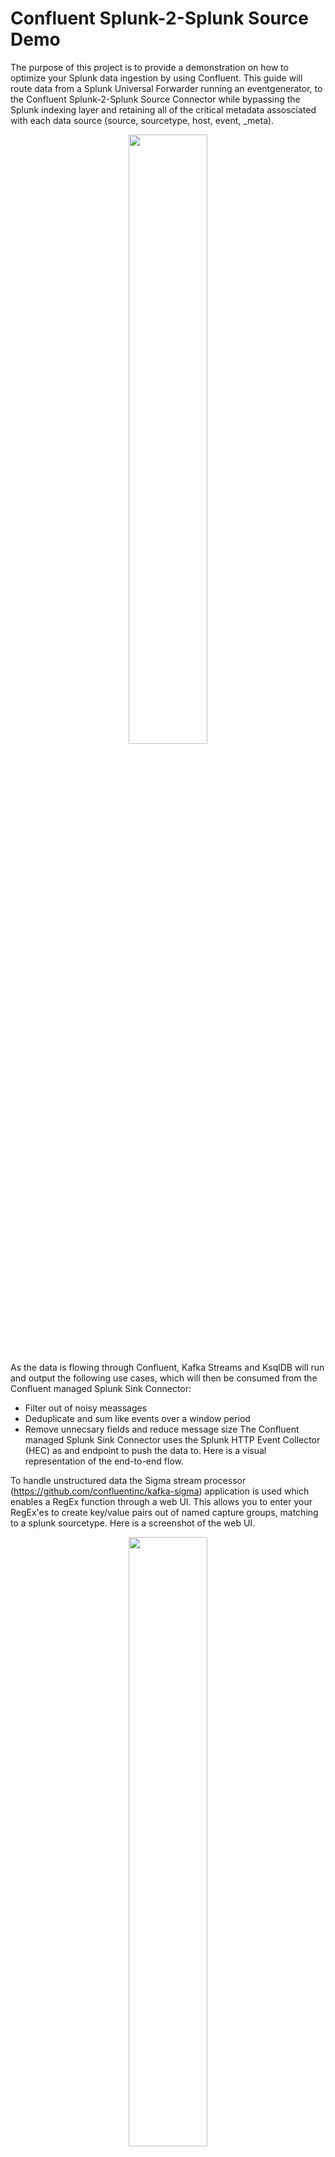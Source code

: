 # Confluent Splunk-2-Splunk Source Demo

The purpose of this project is to provide a demonstration on how to optimize your Splunk data ingestion by using Confluent. This guide will route data from a Splunk Universal Forwarder running an eventgenerator, to the Confluent Splunk-2-Splunk Source Connector while bypassing the Splunk indexing layer and retaining all of the critical metadata assosciated with each data source (source, sourcetype, host, event, _meta). 

<p align="center">
   <img src="images/siem_optimization.png" width="50%" height="50%">
</p>

As the data is flowing through Confluent, Kafka Streams and KsqlDB will run and output the following use cases, which will then be consumed from the Confluent managed Splunk Sink Connector:
- Filter out of noisy meassages
- Deduplicate and sum like events over a window period
- Remove unnecsary fields and reduce message size
The Confluent managed Splunk Sink Connector uses the Splunk HTTP Event Collector (HEC) as and endpoint to push the data to. Here is a visual representation of the end-to-end flow.

To handle unstructured data the Sigma stream processor (https://github.com/confluentinc/kafka-sigma) application is used which enables a RegEx function through a web UI. This allows you to enter your RegEx'es to create key/value pairs out of named capture groups, matching to a splunk sourcetype. Here is a screenshot of the web UI.

<p align="center">
   <img src="images/Sigma_RegEx.png" width="50%" height="50%">
</p>

For more ksqldb Cyber Security or SIEM use cases inclduing: enriching data streams, Matching host names in a watchlist or to analyse syslogs events, refer to this CP-SIEM demo to learn more https://github.com/berthayes/cp-siem

To get started, and if you are following allong on a local development environment, preferably on a linux os, you will need git cli, docker and docker-compose (if you haven't already). Also if possible, ensure you have reserved 8GB of ram to Docker as minium to run the instances.

This demo is using the cisco:asa sample logs from the Splunk Boss of the SOC (BOTS) Version 3 Dataset (https://github.com/splunk/botsv3), and will replay random events with a event generator to a Splunk Universal Forwarder.


## Running on localhost
```
1. git clone https://github.com/JohnnyMirza/confluent_splunk_demo.git
2. cd confluent_splunk_demo 
3. docker-compose up -d
```
Wait about 5 minutes or so for everything to start up, then point your web browser to http://localhost:9021 for Confluent Control Center and http://localhost:8080 for the Sigma Rule UI.

## Running on an external host
To run this environment on a system that is not your laptop/workstation, edit the docker-compose.yml file.

Look for this line:
```
CONTROL_CENTER_KSQL_KSQLDB1_ADVERTISED_URL: "http://localhost:8088"
```
And change it to something like this:
```
CONTROL_CENTER_KSQL_KSQLDB1_ADVERTISED_URL: "http://yourhost.yourdomain.com:8088"
```
Then start up docker as above with:
```
docker-compose up -d
```
Wait about 5 minutes or so for everything to start up, then point your web browser to http://yourhost.yourdomain.com:9021 for Confluent Control Center and http://yourhost.yourdomain.com::8080 for the Sigma Rule UI.

## Demo Script
### Lets Examine the data streamin in.

- As mentioned above, the cisco:asa logs are used for the demo
- Go to localhost:9021 (or remote host URL)
- Click on the Cluster->Topics->splunk-s2s-events
- Observer the messages spooling, and the click the pause button and switch to card view
- Look a specific record by expanding and then scroll through the fields
- Notice the Splunk metadata fields (source, sourcetype, host, event, _meta)

### Lets examine and publish a sigma RegEx rule
- Go to localhost:8080 for the Sigma RegEx Rule UI and click on the RegEx tab
- Create the new RegEx rule for cisco:asa with the following example (refer to image above if needed)
  - ```
    sourcetype = cisco:asa
    Regular Expression = ^(?<timestamp>\w{3}\s\d{2}\s\d{2}:\d{2}:\d{2})\s(?<hostname>[^\s]+)\s\%ASA-\d-(?<messageID>[^:]+):\s(?<action>[^\s]+)\s(?<protocol>[^\s]+)\ssrc\sinside:(?<src>[0-9\.]+)\/(?<srcport>[0-9]+)\sdst\soutside:(?<dest>[0-9\.]+)\/(?<destport>[0-9]+)
    Output Topic = firewalls
    Add the Custom Fields
    --location = edge
    --sourcetype = cisco:asa
    --index = main
    ```
- The above RegEx will filter on the sourcetype=cisco:asa value from the splunk-s2s-events topic and then apply the RegEx string to the event field (which is the raw message). The RegEx will create the named capture groups as key/value pairs in the firewalls topic. For example: timestamp, hostname, messageID will be extracted as the key, and the RegEx in the group will be its value.
- Navitage back to localhost:9021->Cluster-Topics
- You should now notice a new topic called firewalls
- Exam the data in firewalls topic and you should see the above mentioned keys and values

### Query the Data with KsqlDB
- From Control Center, navigate to KsqlDB and go to the editor
- Create a new Splunk Stream from the splunk-s2s-events topic
  - ```
    CREATE STREAM SPLUNK (
    `event` VARCHAR,
    `time` BIGINT,
    `host` VARCHAR,
    `source` VARCHAR,
    `sourcetype` VARCHAR,
    `index` VARCHAR
    ) WITH (
    KAFKA_TOPIC='splunk-s2s-events', VALUE_FORMAT='JSON');
    ```
- Lets also filter out all of the Splunk internal logs, and only focus on the cisco:asa sourcetype
  - ``` 
    CREATE STREAM CISCO_ASA as SELECT
    `event`,
    `source`,
    `sourcetype`,
    `index`  FROM SPLUNK
    where `sourcetype` = 'cisco:asa'
    EMIT CHANGES;
    ```
- Navigate to Flow and exam the data in the CISCO_ASA stream. This is all of the raw cisco asa logs and can be consumed by a s3 or elastic search sink connector to redistibute the data. Refer to this link for an example https://github.com/JohnnyMirza/splunk_forward_to_kafka
- The noisy event we are filtering is messageID %ASA-4-106023, use KsqlDb to filter out the event
-  ```
   CREATE STREAM CISCO_ASA_FILTER_106023 WITH (KAFKA_TOPIC='CISCO_ASA_FILTER_106023', PARTITIONS=1, REPLICAS=1) AS SELECT
   SPLUNK.`event` `event`,
   SPLUNK.`source` `source`,
   SPLUNK.`sourcetype` `sourcetype`,
   SPLUNK.`index` `index`
   FROM SPLUNK SPLUNK
   WHERE ((SPLUNK.`sourcetype` = 'cisco:asa') AND (NOT (SPLUNK.`event` LIKE '%ASA-4-106023%')))
   EMIT CHANGES;
   ```
- The new filtered stream 'CISCO_ASA_FILTER_106023' will sink the reduced logs to the Splunk instance using HEC
- Next create a new Stream for the Firewalls data (the events that were extracted with the Sigma RegEx application)
  - ```
    CREATE STREAM FIREWALLS (
    `src` VARCHAR,
    `messageID` BIGINT,
    `index` VARCHAR,
    `dest` VARCHAR,
    `hostname` VARCHAR,
    `protocol` VARCHAR,
    `action` VARCHAR,
    `srcport` BIGINT,
    `sourcetype` VARCHAR,
    `destport` BIGINT,
    `location` VARCHAR,
    `timestamp` VARCHAR
    ) WITH (
    KAFKA_TOPIC='firewalls', value_format='JSON', KEY_FORMAT='JSON'
    );
    ```
### Finally, create a window aggregation table to dedupe events by Group
  - ``` 
    CREATE TABLE AGGREGATOR WITH (KAFKA_TOPIC='AGGREGATOR', KEY_FORMAT='JSON', PARTITIONS=1, REPLICAS=1) AS SELECT
    `hostname`,
    `messageID`,
    `action`,
    `src`,
    `dest`,
    `destport`,
    `sourcetype`,
    as_value(`hostname`) as hostname,
    as_value(`messageID`) as messageID,
    as_value(`action`) as action,
    as_value(`src`) as src,
    as_value(`dest`) as dest,
    as_value(`destport`) as dest_port,
    as_value(`sourcetype`) as sourcetype,
    TIMESTAMPTOSTRING(WINDOWSTART, 'yyyy-MM-dd HH:mm:ss', 'UTC') TIMESTAMP,
    60 DURATION,
    COUNT(*) COUNTS
    FROM FIREWALLS FIREWALLS
    WINDOW TUMBLING ( SIZE 60 SECONDS ) 
    GROUP BY `sourcetype`, `action`, `hostname`, `messageID`, `src`, `dest`, `destport`
    EMIT CHANGES;
    ```
### Visualise the data in Splunk
  - Login to the splunk instance, if running locally: http://localhost:8000/en-GB/app/search/search (admin/Password1)
  - In the search bar run ``` index=* ```
  - The events will appear below the search bar
  - Click on sourcetype and you should see two values: 'cisco:asa' and 'httpevent'
    - The 'cisco:asa' sourcetype is the filtered 'CISCO_ASA_FILTER_106023' stream
    - The 'httpevent' is the AGGREGATOR topic
  - Run the below Splunk search query to compare and visualise the filtered and Aggregator events
    - ```
      index=* sourcetype=httpevent
      | bin span=5m _time
      | stats sum(COUNTS) as raw_events count(_raw) as filtered_events by _time, SOURCETYPE, HOSTNAME, MESSAGEID, , ACTION, SRC,     DEST, DEST_PORT, DURATION
      | eval savings=round(((raw_events-filtered_events)/raw_events) * 100,2) . "%" 
      | sort -savings 
      ```
   - Here is a example of the data reducution from the AGGREGATOR topic in Splunk. Note this is event generated data and might not reflect a production environments
<p align="center">
<img src="images/splunk_savings.png" width="80%" height="80%">
</p> 


### Thanks To
- *Phil Wild (https://github.com/pwildconfluentio) for helping this put together.*
- *Michael Peacock (https://github.com/michaelpeacock) who created the Sigma RegEx App*

### TroubleShooting:
- If the 'firewall's topic above does not apear after the regex, try and restart the Sigma RegEx app
   ```
   docker restart cyber-sigma-regex-ui
   ```
- If there are no events after running the KsqlDB queries, ensure all of the fields are correct, and that you have added the custom fields in the Sigma RegEx
- The following docker images will be configured as part of this demo:   
   ```
   Name
   ----------------
   broker
   control-center
   cyber-sigma-RegEx-ui
   cyber-sigma-streams
   kafka-connect
   ksqldb
   schema-registry
   splunk_eventgen
   splunk_search
   splunk_uf1
   zookeeper
   ```
  

